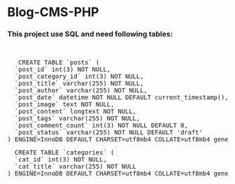 # Blog-CMS-PHP

<h3>This project use SQL and need following tables:</h3>
<br>
<pre>
   CREATE TABLE `posts` (
  `post_id` int(3) NOT NULL,
  `post_category_id` int(3) NOT NULL,
  `post_title` varchar(255) NOT NULL,
  `post_author` varchar(255) NOT NULL,
  `post_date` datetime NOT NULL DEFAULT current_timestamp(),
  `post_image` text NOT NULL,
  `post_content` longtext NOT NULL,
  `post_tags` varchar(255) NOT NULL,
  `post_comment_count` int(3) NOT NULL DEFAULT 0,
  `post_status` varchar(255) NOT NULL DEFAULT 'draft'
) ENGINE=InnoDB DEFAULT CHARSET=utf8mb4 COLLATE=utf8mb4_general_ci;
</pre>

<pre>
  CREATE TABLE `categories` (
  `cat_id` int(3) NOT NULL,
  `cat_title` varchar(255) NOT NULL
) ENGINE=InnoDB DEFAULT CHARSET=utf8mb4 COLLATE=utf8mb4_general_ci;
</pre>
